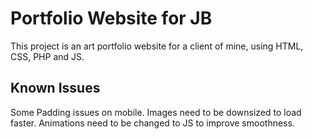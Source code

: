 # Portfolio Website for JB

This project is an art portfolio website for a client of mine, using HTML, CSS, PHP and JS.

## Known Issues

Some Padding issues on mobile.
Images need to be downsized to load faster.
Animations need to be changed to JS to improve smoothness.
